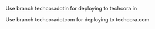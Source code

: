 Use branch techcoradotin for deploying to techcora.in

Use branch techcoradotcom for deploying to techcora.com
